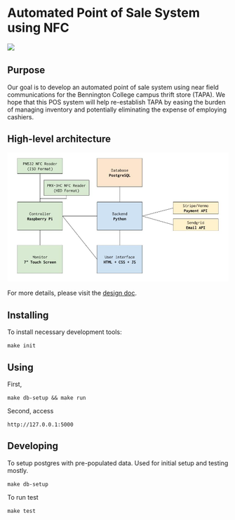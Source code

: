 # Automated Point of Sale System using NFC

![](demo.gif)

## Purpose

Our goal is to develop an automated point of sale system using near field communications for the Bennington College campus thrift store (TAPA).
We hope that this POS system will help re-establish TAPA by easing the burden of managing inventory and potentially eliminating the expense of employing cashiers.

## High-level architecture

![](architecture.jpg)

For more details, please visit the [design
doc](https://docs.google.com/document/d/1uPikHsPxjA35MsOq9hkEmXJNQbgH-Svp_8UPdOPB1fI/edit?usp=sharing).

## Installing

To install necessary development tools:
```
make init
```

## Using

First,
```
make db-setup && make run
```

Second, access
```
http://127.0.0.1:5000
```

## Developing

To setup postgres with pre-populated data. Used for initial setup and testing
mostly.
```
make db-setup
```

To run test
```
make test
```
